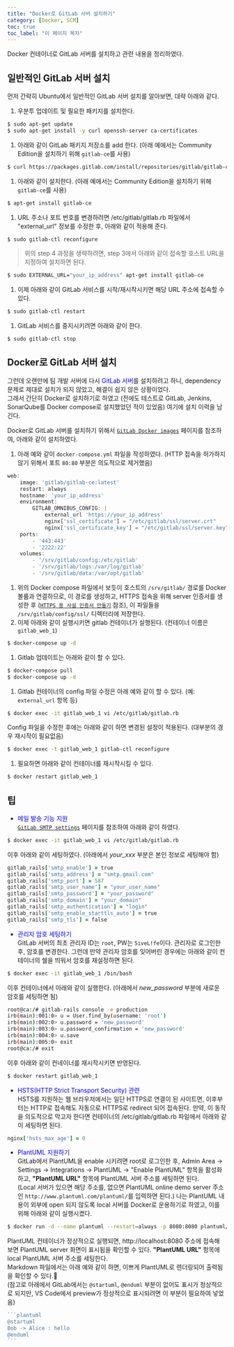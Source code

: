 ```yaml
---
title: "Docker로 GitLab 서버 설치하기"
category: [Docker, SCM]
toc: true
toc_label: "이 페이지 목차"
---
```


Docker 컨테이너로 GitLab 서버를 설치하고 관련 내용을 정리하였다.

## 일반적인 GitLab 서버 설치
먼저 간략히 Ubuntu에서 일반적인 GitLab 서버 설치를 알아보면, 대략 아래와 같다.
1. 우분투 업데이트 및 필요한 패키지를 설치한다.
```bash
$ sudo apt-get update
$ sudo apt-get install -y curl openssh-server ca-certificates
```
1. 아래와 같이 GitLab 패키지 저장소를 add 한다. (아래 예에서는 Community Edition을 설치하기 위해 `gitlab-ce`를 사용)
```bash
$ curl https://packages.gitlab.com/install/repositories/gitlab/gitlab-ce/script.deb.sh | sudo bash
```
1. 아래와 같이 설치한다. (아래 예에서는 Community Edition을 설치하기 위해 `gitlab-ce`를 사용)
```bash
$ apt-get install gitlab-ce
```
1. URL 주소나 포트 번호를 변경하려면 /etc/gitlab/gitlab.rb 파일에서 "external_url" 정보를 수정한 후, 아래와 같이 적용해 준다.
```bash
$ sudo gitlab-ctl reconfigure
```
> 위의 step 4 과정을 생략하려면, step 3에서 아래와 같이 접속할 호스트 URL을 지정하여 설치하면 된다.
```bash
$ sudo EXTERNAL_URL="your_ip_address" apt-get install gitlab-ce
```
1. 이제 아래와 같이 GitLab 서비스를 시작/재시작시키면 해당 URL 주소에 접속할 수 있다.
```bash
$ sudo gitlab-ctl restart
```
1. GitLab 서비스를 중지시키려면 아래와 같이 한다.
```bash
$ sudo gitlab-ctl stop
```

## Docker로 GitLab 서버 설치
그런데 오랜만에 팀 개발 서버에 다시 <span style="color:blue">GitLab 서버</span>를 설치하려고 하니, dependency 문제로 제대로 설치가 되지 않았고, 해결이 쉽지 않은 상황이었다.  
그래서 간단히 Docker로 설치하기로 하였고 (전에도 테스트로 GitLab, Jenkins, SonarQube를 Docker compose로 설치했었던 적이 있었음) 여기에 설치 이력을 남긴다.

Docker로 GitLab 서버를 설치하기 위해서 [`GitLab Docker images`](https://docs.gitlab.com/omnibus/docker/README.html) 페이지를 참조하여, 아래와 같이 설치하였다.
1. 아래 예와 같이 `docker-compose.yml` 파일을 작성하였다. (HTTP 접속을 허가하지 않기 위해서 포트 `80:80` 부분은 의도적으로 제거했음)
```jsx
web:
    image: 'gitlab/gitlab-ce:latest'
    restart: always
    hostname: 'your_ip_address'
    environment:
        GITLAB_OMNIBUS_CONFIG: |
            external_url 'https://your_ip_address'
            nginx['ssl_certificate'] = "/etc/gitlab/ssl/server.crt"
            nginx['ssl_certificate_key'] = "/etc/gitlab/ssl/server.key"
    ports:
        - '443:443'
        - '2222:22'
    volumes:
        - '/srv/gitlab/config:/etc/gitlab'
        - '/srv/gitlab/logs:/var/log/gitlab'
        - '/srv/gitlab/data:/var/opt/gitlab'
```
1. 위의 Docker compose 파일에서 보듯이 호스트의 `/srv/gitlab/` 경로를 Docker 볼륨과 연결하므로, 이 경로를 생성하고, HTTPS 접속을 위해 server 인증서를 생성한 후 ([`HTTPS 용 사설 인증서 만들기`](https://yrpark99.github.io/https/https_ssl/) 참조), 이 파일들을 `/srv/gitlab/config/ssl/` 디렉터리에 저장한다.
1. 이제 아래와 같이 실행시키면 gitlab 컨테이너가 실행된다. (컨테이너 이름은 `gitlab_web_1`)
```bash
$ docker-compose up -d
```
1. Gitlab 업데이트는 아래와 같이 할 수 있다.
```bash
$ docker-compose pull
$ docker-compose up -d
```
1. Gitlab 컨테이너의 config 파일 수정은 아래 예와 같이 할 수 있다. (예: `external_url` 항목 등)
```bash
$ docker exec -it gitlab_web_1 vi /etc/gitlab/gitlab.rb
```
Config 파일을 수정한 후에는 아래와 같이 하면 변경된 설정이 적용된다. (대부분의 경우 재시작이 필요없음)
```bash
$ docker exec -t gitlab_web_1 gitlab-ctl reconfigure
```
1. 필요하면 아래와 같이 컨테이너를 재시작시킬 수 있다.
```bash
$ docker restart gitlab_web_1
```

## 팁
* <span style="color:blue">메일 발송 기능 지원</span>  
[`GitLab SMTP settings`](https://docs.gitlab.com/omnibus/settings/smtp.html#smtp-settings) 페이지를 참조하여 아래와 같이 하였다.
```bash
$ docker exec -it gitlab_web_1 vi /etc/gitlab/gitlab.rb
```
이후 아래와 같이 세팅하였다. (아래에서 *your_xxx* 부분은 본인 정보로 세팅해야 함)
```ruby
gitlab_rails['smtp_enable'] = true
gitlab_rails['smtp_address'] = "smtp.gmail.com"
gitlab_rails['smtp_port'] = 587
gitlab_rails['smtp_user_name'] = "your_user_name"
gitlab_rails['smtp_password'] = "your_password"
gitlab_rails['smtp_domain'] = "your_domain"
gitlab_rails['smtp_authentication'] = "login"
gitlab_rails['smtp_enable_starttls_auto'] = true
gitlab_rails['smtp_tls'] = false
```
* <span style="color:blue">관리자 암호 세팅하기</span>  
GitLab 서버의 최초 관리자 ID는 `root`, PW는 `5iveL!fe`이다. 관리자로 로그인한 후, 암호를 변경한다. 그런데 만약 관리자 암호를 잊어버린 경우에는 아래와 같이 컨테이너의 쉘을 띄워서 암호를 재설정하면 된다.
```bash
$ docker exec -it gitlab_web_1 /bin/bash
```
이후 컨테이너에서 아래와 같이 실행한다. (아래에서 *new_password* 부분에 새로운 암호를 세팅하면 됨)
```bash
root@ca:/# gitlab-rails console -e production
irb(main):001:0> u = User.find_by(username: 'root')
irb(main):002:0> u.password = 'new_password'
irb(main):003:0> u.password_confirmation = 'new_password'
irb(main):004:0> u.save
irb(main):005:0> exit
root@ca:/# exit
```
이후 아래와 같이 컨네이너를 재시작시키면 반영된다.
```bash
$ docker restart gitlab_web_1
```
* <span style="color:blue">HSTS(HTTP Strict Transport Security) 관련</span>  
HSTS를 지원하는 웹 브라우저에서는 일단 HTTPS로 연결이 된 사이트면, 이후부터는 HTTP로 접속해도 자동으로 HTTPS로 redirect 되어 접속된다. 만약, 이 동작을 의도적으로 막고자 한다면 컨테이너의 /etc/gitlab/gitlab.rb 파일에서 아래와 같이 세팅하면 된다.
```ruby
nginx['hsts_max_age'] = 0
```
* <span style="color:blue">PlantUML 지원하기</span>  
GitLab에서 PlantUML을 enable 시키려면 root로 로그인한 후, Admin Area -> Settings -> Integrations -> PlantUML -> "Enable PlantUML" 항목을 활성화하고, **"PlantUML URL"** 항목에 PlantUML 서버 주소를 세팅하면 된다.  
(Local 서버가 있으면 해당 주소를, 없으면 PlantUML online demo server 주소인 `http://www.plantuml.com/plantuml/`를 입력하면 된다.)
나는 PlantUML 내용이 외부에 open 되지 않도록 local 서버를 Docker로 운용하기로 하였고, 이를 위해 아래와 같이 실행시켰다.
```bash
$ docker run -d --name plantuml --restart=always -p 8080:8080 plantuml/plantuml-server:tomcat
```
PlantUML 컨테이너가 정상적으로 실행되면, http://localhost:8080 주소에 접속해 보면 PlantUML server 화면이 표시됨을 확인할 수 있다. **"PlantUML URL"** 항목에 local PlantUML 서버 주소를 세팅한다.  
Markdown 파일에서는 아래 예와 같이 하면, 이쁘게 PlantUML로 렌더링되어 출력됨을 확인할 수 있다.🥂  
(참고로 아래에서 GitLab에서는 `@startuml`, `@enduml` 부분이 없어도 표시가 정상적으로 되지만, VS Code에서 preview가 정상적으로 표시되려면 이 부분이 필요하여 넣었음)
~~~jsx
```plantuml
@startuml
Bob -> Alice : hello
@enduml
```
~~~